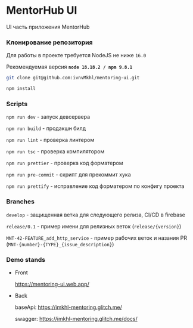 # MentorHub UI

UI часть приложения MentorHub

### Клонирование репозитория

Для работы в проекте требуется NodeJS не ниже `16.0`

Рекомендуемая версия **`node 18.18.2 / npm 9.8.1`**

```bash
git clone git@github.com:ivnvMkhl/mentoring-ui.git
```

```bash
npm install
```

### Scripts

`npm run dev` - запуск девсервера

`npm run build` - продакшн билд

`npm run lint` - проверка линтером

`npm run tsc` - проверка компилятором

`npm run prettier` - проверка код форматером

`npm run pre-commit` - скрипт для прекоммит хука

`npm run prettify` - исправление код форматером по конфигу проекта

### Branches

`develop` - защищенная ветка для следующего релиза, CI/CD в firebase

`release/0.1` - пример имени для релизных веток (`release/{version}`)

`MNT-42-FEATURE_add_http_service` - пример рабочих веток и назания PR (`MNT-{number}-{TYPE}_{issue_description}`)

### Demo stands

- Front
    
    https://mentoring-ui.web.app/
    
- Back
    
    baseApi: https://imkhl-mentoring.glitch.me/
    
    swagger: https://imkhl-mentoring.glitch.me/docs/

